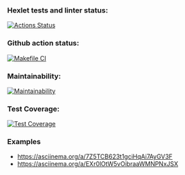### Hexlet tests and linter status:
[![Actions Status](https://github.com/plutorbito/frontend-project-46/workflows/hexlet-check/badge.svg)](https://github.com/plutorbito/frontend-project-46/actions)

### Github action status:
[![Makefile CI](https://github.com/plutorbito/frontend-project-46/actions/workflows/makefile.yml/badge.svg)](https://github.com/plutorbito/frontend-project-46/actions/workflows/makefile.yml)

### Maintainability:
[![Maintainability](https://api.codeclimate.com/v1/badges/0c47a5d58a7579452917/maintainability)](https://codeclimate.com/github/plutorbito/frontend-project-46/maintainability)

### Test Coverage:
[![Test Coverage](https://api.codeclimate.com/v1/badges/0c47a5d58a7579452917/test_coverage)](https://codeclimate.com/github/plutorbito/frontend-project-46/test_coverage)

### Examples
* https://asciinema.org/a/7Z5TCB623t1gciHqAi7AyGV3F
* https://asciinema.org/a/EXr0lOtW5vOibraaWMNPNxJSX